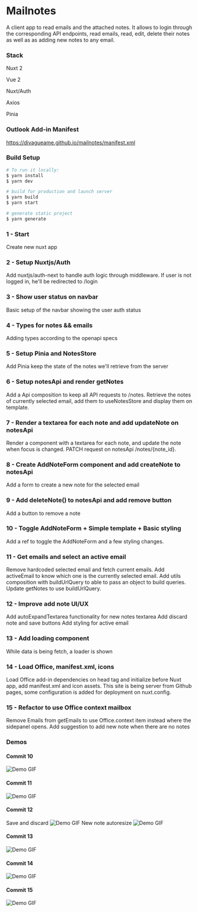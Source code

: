 # Mailnotes
A client app to read emails and the attached notes. It allows to login through the corresponding API endpoints, read emails, read, edit, delete their notes as well as as adding new notes to any email.

### Stack  ###
Nuxt 2

Vue 2

Nuxt/Auth

Axios

Pinia

### Outlook Add-in Manifest ###
https://divagueame.github.io/mailnotes/manifest.xml

### Build Setup

```bash
# To run it locally:
$ yarn install
$ yarn dev

# build for production and launch server
$ yarn build
$ yarn start

# generate static project
$ yarn generate
```

### 1 - Start ###
Create new nuxt app

### 2 - Setup Nuxtjs/Auth ###
Add nuxtjs/auth-next to handle auth logic through middleware. If user is not logged in, he'll be redirected to /login

### 3 - Show user status on navbar ###
Basic setup of the navbar showing the user auth status

### 4 - Types for notes && emails  ###
Adding types according to the openapi specs

### 5 - Setup Pinia and NotesStore ###
Add Pinia keep the state of the notes we'll retrieve from the server 

### 6 - Setup notesApi and render getNotes ###
Add a Api composition to keep all API requests to /notes. Retrieve the notes of currently selected email, add them to useNotesStore and display them on template.

### 7 - Render a textarea  for each note and add updateNote on notesApi ###
Render a component with a textarea for each note, and update the note when focus is changed. PATCH request on notesApi /notes/{note_id}.

### 8 - Create AddNoteForm component and add createNote to notesApi ###
Add a form to create a new note for the selected email

### 9 - Add deleteNote() to notesApi and add remove button ###
Add a button to remove a note

### 10 - Toggle AddNoteForm + Simple template + Basic styling ###
Add a ref to toggle the AddNoteForm and a few styling changes.

### 11 - Get emails and select an active email ###
Remove hardcoded selected email and fetch current emails.
Add activeEmail to know which one is the currently selected email.
Add utils composition with buildUrlQuery to able to pass an object to build queries. Update getNotes to use buildUrlQuery.

### 12 - Improve add note UI/UX ###
Add autoExpandTextarea functionality for new notes textarea
Add discard note and save buttons
Add styling for active email

### 13 - Add loading component ###
While data is being fetch, a loader is shown

### 14 - Load Office, manifest.xml, icons ###
Load Office add-in dependencies on head tag and initialize before Nuxt app, add manifest.xml and icon assets.
This site is being server from Github pages, some configuration is added for deployment on nuxt.config.

### 15 - Refactor to use Office context mailbox ###
Remove Emails from getEmails to use Office.context item instead where the sidepanel opens.
Add suggestion to add new note when there are no notes

### Demos ###
#### Commit 10 ###
![Demo GIF](./demo/10-create-delete-update-notes.gif)

#### Commit 11 ###
![Demo GIF](./demo/11-emails-notes.gif)

#### Commit 12 ###
Save and discard
![Demo GIF](./demo/12-add-notes-ui-ux.gif)
New note autoresize
![Demo GIF](./demo/12-add-notes-autoresize.gif)

#### Commit 13 ###
![Demo GIF](./demo/13-loader.gif)

#### Commit 14 ###
![Demo GIF](./demo/14-sidepanel-outlook.gif)

#### Commit 15 ###
![Demo GIF](./demo/15-sidepanel-add-and-reload-note.gif)

